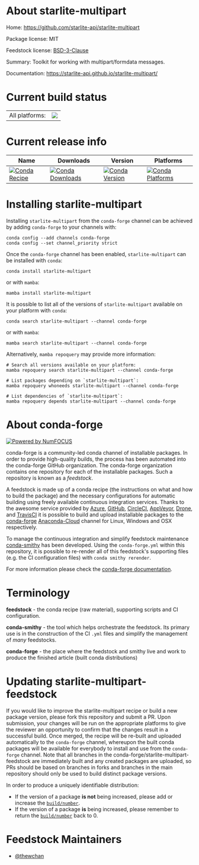 About starlite-multipart
========================

Home: https://github.com/starlite-api/starlite-multipart

Package license: MIT

Feedstock license: [BSD-3-Clause](https://github.com/conda-forge/starlite-multipart-feedstock/blob/main/LICENSE.txt)

Summary: Toolkit for working with multipart/formdata messages.

Documentation: https://starlite-api.github.io/starlite-multipart/

Current build status
====================


<table><tr><td>All platforms:</td>
    <td>
      <a href="https://dev.azure.com/conda-forge/feedstock-builds/_build/latest?definitionId=17327&branchName=main">
        <img src="https://dev.azure.com/conda-forge/feedstock-builds/_apis/build/status/starlite-multipart-feedstock?branchName=main">
      </a>
    </td>
  </tr>
</table>

Current release info
====================

| Name | Downloads | Version | Platforms |
| --- | --- | --- | --- |
| [![Conda Recipe](https://img.shields.io/badge/recipe-starlite--multipart-green.svg)](https://anaconda.org/conda-forge/starlite-multipart) | [![Conda Downloads](https://img.shields.io/conda/dn/conda-forge/starlite-multipart.svg)](https://anaconda.org/conda-forge/starlite-multipart) | [![Conda Version](https://img.shields.io/conda/vn/conda-forge/starlite-multipart.svg)](https://anaconda.org/conda-forge/starlite-multipart) | [![Conda Platforms](https://img.shields.io/conda/pn/conda-forge/starlite-multipart.svg)](https://anaconda.org/conda-forge/starlite-multipart) |

Installing starlite-multipart
=============================

Installing `starlite-multipart` from the `conda-forge` channel can be achieved by adding `conda-forge` to your channels with:

```
conda config --add channels conda-forge
conda config --set channel_priority strict
```

Once the `conda-forge` channel has been enabled, `starlite-multipart` can be installed with `conda`:

```
conda install starlite-multipart
```

or with `mamba`:

```
mamba install starlite-multipart
```

It is possible to list all of the versions of `starlite-multipart` available on your platform with `conda`:

```
conda search starlite-multipart --channel conda-forge
```

or with `mamba`:

```
mamba search starlite-multipart --channel conda-forge
```

Alternatively, `mamba repoquery` may provide more information:

```
# Search all versions available on your platform:
mamba repoquery search starlite-multipart --channel conda-forge

# List packages depending on `starlite-multipart`:
mamba repoquery whoneeds starlite-multipart --channel conda-forge

# List dependencies of `starlite-multipart`:
mamba repoquery depends starlite-multipart --channel conda-forge
```


About conda-forge
=================

[![Powered by
NumFOCUS](https://img.shields.io/badge/powered%20by-NumFOCUS-orange.svg?style=flat&colorA=E1523D&colorB=007D8A)](https://numfocus.org)

conda-forge is a community-led conda channel of installable packages.
In order to provide high-quality builds, the process has been automated into the
conda-forge GitHub organization. The conda-forge organization contains one repository
for each of the installable packages. Such a repository is known as a *feedstock*.

A feedstock is made up of a conda recipe (the instructions on what and how to build
the package) and the necessary configurations for automatic building using freely
available continuous integration services. Thanks to the awesome service provided by
[Azure](https://azure.microsoft.com/en-us/services/devops/), [GitHub](https://github.com/),
[CircleCI](https://circleci.com/), [AppVeyor](https://www.appveyor.com/),
[Drone](https://cloud.drone.io/welcome), and [TravisCI](https://travis-ci.com/)
it is possible to build and upload installable packages to the
[conda-forge](https://anaconda.org/conda-forge) [Anaconda-Cloud](https://anaconda.org/)
channel for Linux, Windows and OSX respectively.

To manage the continuous integration and simplify feedstock maintenance
[conda-smithy](https://github.com/conda-forge/conda-smithy) has been developed.
Using the ``conda-forge.yml`` within this repository, it is possible to re-render all of
this feedstock's supporting files (e.g. the CI configuration files) with ``conda smithy rerender``.

For more information please check the [conda-forge documentation](https://conda-forge.org/docs/).

Terminology
===========

**feedstock** - the conda recipe (raw material), supporting scripts and CI configuration.

**conda-smithy** - the tool which helps orchestrate the feedstock.
                   Its primary use is in the construction of the CI ``.yml`` files
                   and simplify the management of *many* feedstocks.

**conda-forge** - the place where the feedstock and smithy live and work to
                  produce the finished article (built conda distributions)


Updating starlite-multipart-feedstock
=====================================

If you would like to improve the starlite-multipart recipe or build a new
package version, please fork this repository and submit a PR. Upon submission,
your changes will be run on the appropriate platforms to give the reviewer an
opportunity to confirm that the changes result in a successful build. Once
merged, the recipe will be re-built and uploaded automatically to the
`conda-forge` channel, whereupon the built conda packages will be available for
everybody to install and use from the `conda-forge` channel.
Note that all branches in the conda-forge/starlite-multipart-feedstock are
immediately built and any created packages are uploaded, so PRs should be based
on branches in forks and branches in the main repository should only be used to
build distinct package versions.

In order to produce a uniquely identifiable distribution:
 * If the version of a package **is not** being increased, please add or increase
   the [``build/number``](https://docs.conda.io/projects/conda-build/en/latest/resources/define-metadata.html#build-number-and-string).
 * If the version of a package **is** being increased, please remember to return
   the [``build/number``](https://docs.conda.io/projects/conda-build/en/latest/resources/define-metadata.html#build-number-and-string)
   back to 0.

Feedstock Maintainers
=====================

* [@thewchan](https://github.com/thewchan/)

